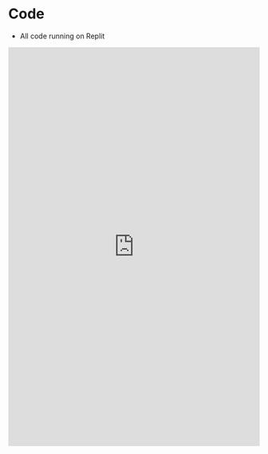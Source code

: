 # Code

- All code running on Replit

<iframe frameborder="0" width="100%" height="800px" src="https://replit.com/@dsblack0/sam-tri3-2">
